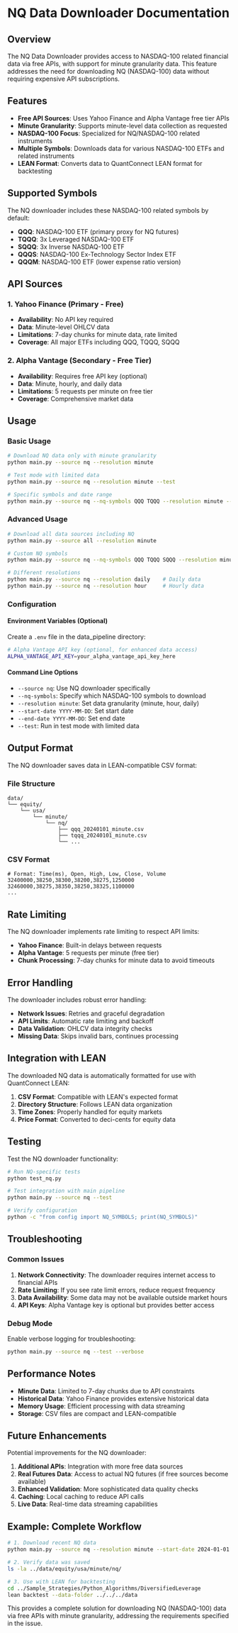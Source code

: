 # NQ Data Downloader Documentation

## Overview

The NQ Data Downloader provides access to NASDAQ-100 related financial data via free APIs, with support for minute granularity data. This feature addresses the need for downloading NQ (NASDAQ-100) data without requiring expensive API subscriptions.

## Features

- **Free API Sources**: Uses Yahoo Finance and Alpha Vantage free tier APIs
- **Minute Granularity**: Supports minute-level data collection as requested
- **NASDAQ-100 Focus**: Specialized for NQ/NASDAQ-100 related instruments
- **Multiple Symbols**: Downloads data for various NASDAQ-100 ETFs and related instruments
- **LEAN Format**: Converts data to QuantConnect LEAN format for backtesting

## Supported Symbols

The NQ downloader includes these NASDAQ-100 related symbols by default:

- **QQQ**: NASDAQ-100 ETF (primary proxy for NQ futures)
- **TQQQ**: 3x Leveraged NASDAQ-100 ETF  
- **SQQQ**: 3x Inverse NASDAQ-100 ETF
- **QQQS**: NASDAQ-100 Ex-Technology Sector Index ETF
- **QQQM**: NASDAQ-100 ETF (lower expense ratio version)

## API Sources

### 1. Yahoo Finance (Primary - Free)
- **Availability**: No API key required
- **Data**: Minute-level OHLCV data
- **Limitations**: 7-day chunks for minute data, rate limited
- **Coverage**: All major ETFs including QQQ, TQQQ, SQQQ

### 2. Alpha Vantage (Secondary - Free Tier)
- **Availability**: Requires free API key (optional)
- **Data**: Minute, hourly, and daily data
- **Limitations**: 5 requests per minute on free tier
- **Coverage**: Comprehensive market data

## Usage

### Basic Usage

```bash
# Download NQ data only with minute granularity
python main.py --source nq --resolution minute

# Test mode with limited data
python main.py --source nq --resolution minute --test

# Specific symbols and date range
python main.py --source nq --nq-symbols QQQ TQQQ --resolution minute --start-date 2024-01-01 --end-date 2024-01-31
```

### Advanced Usage

```bash
# Download all data sources including NQ
python main.py --source all --resolution minute

# Custom NQ symbols
python main.py --source nq --nq-symbols QQQ TQQQ SQQQ --resolution minute

# Different resolutions
python main.py --source nq --resolution daily    # Daily data
python main.py --source nq --resolution hour     # Hourly data
```

### Configuration

#### Environment Variables (Optional)

Create a `.env` file in the data_pipeline directory:

```bash
# Alpha Vantage API key (optional, for enhanced data access)
ALPHA_VANTAGE_API_KEY=your_alpha_vantage_api_key_here
```

#### Command Line Options

- `--source nq`: Use NQ downloader specifically
- `--nq-symbols`: Specify which NASDAQ-100 symbols to download
- `--resolution minute`: Set data granularity (minute, hour, daily)
- `--start-date YYYY-MM-DD`: Set start date
- `--end-date YYYY-MM-DD`: Set end date
- `--test`: Run in test mode with limited data

## Output Format

The NQ downloader saves data in LEAN-compatible CSV format:

### File Structure
```
data/
└── equity/
    └── usa/
        └── minute/
            └── nq/
                ├── qqq_20240101_minute.csv
                ├── tqqq_20240101_minute.csv
                └── ...
```

### CSV Format
```csv
# Format: Time(ms), Open, High, Low, Close, Volume
32400000,38250,38300,38200,38275,1250000
32460000,38275,38350,38250,38325,1100000
...
```

## Rate Limiting

The NQ downloader implements rate limiting to respect API limits:

- **Yahoo Finance**: Built-in delays between requests
- **Alpha Vantage**: 5 requests per minute (free tier)
- **Chunk Processing**: 7-day chunks for minute data to avoid timeouts

## Error Handling

The downloader includes robust error handling:

- **Network Issues**: Retries and graceful degradation
- **API Limits**: Automatic rate limiting and backoff
- **Data Validation**: OHLCV data integrity checks
- **Missing Data**: Skips invalid bars, continues processing

## Integration with LEAN

The downloaded NQ data is automatically formatted for use with QuantConnect LEAN:

1. **CSV Format**: Compatible with LEAN's expected format
2. **Directory Structure**: Follows LEAN data organization
3. **Time Zones**: Properly handled for equity markets
4. **Price Format**: Converted to deci-cents for equity data

## Testing

Test the NQ downloader functionality:

```bash
# Run NQ-specific tests
python test_nq.py

# Test integration with main pipeline
python main.py --source nq --test

# Verify configuration
python -c "from config import NQ_SYMBOLS; print(NQ_SYMBOLS)"
```

## Troubleshooting

### Common Issues

1. **Network Connectivity**: The downloader requires internet access to financial APIs
2. **Rate Limiting**: If you see rate limit errors, reduce request frequency
3. **Data Availability**: Some data may not be available outside market hours
4. **API Keys**: Alpha Vantage key is optional but provides better access

### Debug Mode

Enable verbose logging for troubleshooting:

```bash
python main.py --source nq --test --verbose
```

## Performance Notes

- **Minute Data**: Limited to 7-day chunks due to API constraints
- **Historical Data**: Yahoo Finance provides extensive historical data
- **Memory Usage**: Efficient processing with data streaming
- **Storage**: CSV files are compact and LEAN-compatible

## Future Enhancements

Potential improvements for the NQ downloader:

1. **Additional APIs**: Integration with more free data sources
2. **Real Futures Data**: Access to actual NQ futures (if free sources become available)
3. **Enhanced Validation**: More sophisticated data quality checks
4. **Caching**: Local caching to reduce API calls
5. **Live Data**: Real-time data streaming capabilities

## Example: Complete Workflow

```bash
# 1. Download recent NQ data
python main.py --source nq --resolution minute --start-date 2024-01-01 --end-date 2024-01-31

# 2. Verify data was saved
ls -la ../data/equity/usa/minute/nq/

# 3. Use with LEAN for backtesting
cd ../Sample_Strategies/Python_Algorithms/DiversifiedLeverage
lean backtest --data-folder ../../../data
```

This provides a complete solution for downloading NQ (NASDAQ-100) data via free APIs with minute granularity, addressing the requirements specified in the issue.